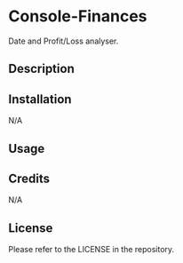 # Console-Finances
Date and Profit/Loss analyser.

## Description

## Installation

N/A
## Usage


## Credits

N/A

## License

Please refer to the LICENSE in the repository.
